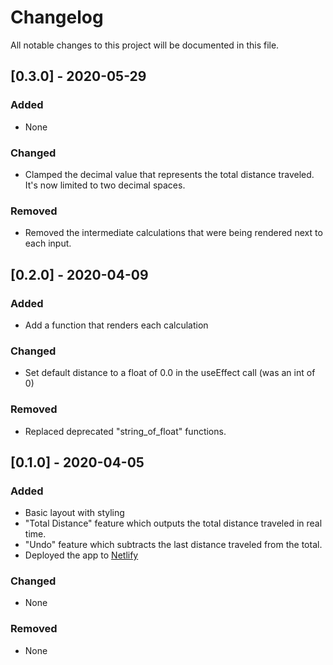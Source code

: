 # Changelog

All notable changes to this project will be documented in this file.

## [0.3.0] - 2020-05-29

### Added

- None

### Changed

- Clamped the decimal value that represents the total distance
  traveled. It's now limited to two decimal spaces.

### Removed

- Removed the intermediate calculations that were being rendered next to each input.

## [0.2.0] - 2020-04-09

### Added

- Add a function that renders each calculation

### Changed

- Set default distance to a float of 0.0 in the useEffect call (was an int of 0)

### Removed

- Replaced deprecated "string_of_float" functions.

## [0.1.0] - 2020-04-05

### Added

- Basic layout with styling
- "Total Distance" feature which outputs the total distance traveled in real time.
- "Undo" feature which subtracts the last distance traveled from the total.
- Deployed the app to [Netlify](https://hardcore-lamarr-a57d20.netlify.com/)

### Changed

- None

### Removed

- None
